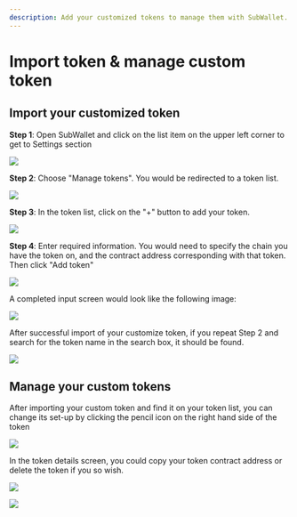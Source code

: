 ```yaml
---
description: Add your customized tokens to manage them with SubWallet.
---
```


# Import token & manage custom token

## Import your customized token

**Step 1**: Open SubWallet and click on the list item on the upper left corner to get to Settings section

![](<../../.gitbook/assets/image (249) (1).png>)

**Step 2**: Choose "Manage tokens". You would be redirected to a token list.&#x20;

![](<../../.gitbook/assets/image (246) (1).png>)

**Step 3**: In the token list, click on the "+" button to add your token.

![](<../../.gitbook/assets/image (10) (3).png>)

**Step 4**: Enter required information. You would need to specify the chain you have the token on, and the contract address corresponding with that token. Then click "Add token"

![](<../../.gitbook/assets/image (247).png>)

A completed input screen would look like the following image:

![](<../../.gitbook/assets/image (16) (3).png>)

After successful import of your customize token, if you repeat Step 2 and search for the token name in the search box, it should be found.

![](<../../.gitbook/assets/image (21) (3).png>)



## Manage your custom tokens

After importing your custom token and find it on your token list, you can change its set-up by clicking the pencil icon on the right hand side of the token

![](<../../.gitbook/assets/image (11) (5).png>)

In the token details screen, you could copy your token contract address or delete the token if you so wish.

![](<../../.gitbook/assets/image (8) (5).png>)

![](<../../.gitbook/assets/image (242) (1).png>)
